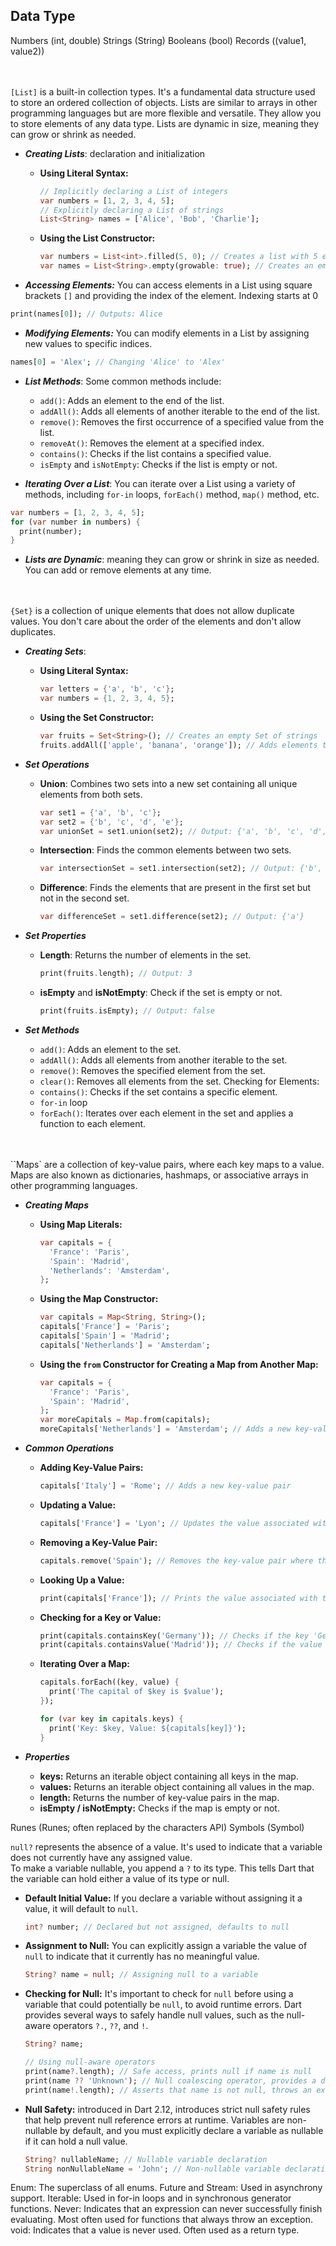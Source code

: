 ## Data Type
Numbers (int, double)
Strings (String)
Booleans (bool)
Records ((value1, value2))

<br><br>
`[List]` is a built-in collection types. It's a fundamental data structure used to store an ordered collection of objects. Lists are similar to arrays in other programming languages but are more flexible and versatile. They allow you to store elements of any data type. Lists are dynamic in size, meaning they can grow or shrink as needed.

* **_Creating Lists_**: declaration and initialization
  * **Using Literal Syntax:**
    ```dart
    // Implicitly declaring a List of integers
    var numbers = [1, 2, 3, 4, 5];
    // Explicitly declaring a List of strings
    List<String> names = ['Alice', 'Bob', 'Charlie'];
    ```
  * **Using the List Constructor:**
    ```dart
    var numbers = List<int>.filled(5, 0); // Creates a list with 5 elements, all initialized to 0
    var names = List<String>.empty(growable: true); // Creates an empty growable list of strings
    ```

* **_Accessing Elements:_** You can access elements in a List using square brackets `[]` and providing the index of the element. Indexing starts at 0
```dart
print(names[0]); // Outputs: Alice
```

* **_Modifying Elements:_** You can modify elements in a List by assigning new values to specific indices.
```dart
names[0] = 'Alex'; // Changing 'Alice' to 'Alex'
```

* **_List Methods_**: Some common methods include:
  * `add()`: Adds an element to the end of the list.
  * `addAll()`: Adds all elements of another iterable to the end of the list.
  * `remove()`: Removes the first occurrence of a specified value from the list.
  * `removeAt()`: Removes the element at a specified index.
  * `contains()`: Checks if the list contains a specified value.
  * `isEmpty` and `isNotEmpty`: Checks if the list is empty or not.

* **_Iterating Over a List_**: You can iterate over a List using a variety of methods, including `for-in` loops, `forEach()` method, `map()` method, etc.
```dart
var numbers = [1, 2, 3, 4, 5];
for (var number in numbers) {
  print(number);
}
```

* **_Lists are Dynamic_**: meaning they can grow or shrink in size as needed. You can add or remove elements at any time.

<br><br>
`{Set}` is a collection of unique elements that does not allow duplicate values. You don't care about the order of the elements and don't allow duplicates.

* **_Creating Sets_**: 
  * **Using Literal Syntax:**
    ```dart
    var letters = {'a', 'b', 'c'};
    var numbers = {1, 2, 3, 4, 5};
    ```
  * **Using the Set Constructor:**
    ```dart
    var fruits = Set<String>(); // Creates an empty Set of strings
    fruits.addAll(['apple', 'banana', 'orange']); // Adds elements to the set
    ```

* **_Set Operations_**
  * **Union**: Combines two sets into a new set containing all unique elements from both sets.
    ```dart
    var set1 = {'a', 'b', 'c'};
    var set2 = {'b', 'c', 'd', 'e'};
    var unionSet = set1.union(set2); // Output: {'a', 'b', 'c', 'd', 'e'}
    ```
  * **Intersection**: Finds the common elements between two sets.
    ```dart
    var intersectionSet = set1.intersection(set2); // Output: {'b', 'c'}
    ```
  * **Difference**: Finds the elements that are present in the first set but not in the second set.
    ```dart
    var differenceSet = set1.difference(set2); // Output: {'a'}
    ```

* **_Set Properties_**
  * **Length**: Returns the number of elements in the set.
    ```dart
    print(fruits.length); // Output: 3
    ```
  * **isEmpty** and **isNotEmpty**: Check if the set is empty or not.
    ```dart
    print(fruits.isEmpty); // Output: false
    ```

* **_Set Methods_**
  * `add()`: Adds an element to the set.
  * `addAll()`: Adds all elements from another iterable to the set.
  * `remove()`: Removes the specified element from the set.
  * `clear()`: Removes all elements from the set.
  Checking for Elements:
  * `contains()`: Checks if the set contains a specific element.
  * `for-in` loop
  * `forEach()`: Iterates over each element in the set and applies a function to each element.

<br><br>
``Maps` are a collection of key-value pairs, where each key maps to a value. Maps are also known as dictionaries, hashmaps, or associative arrays in other programming languages.

* **_Creating Maps_**
  * **Using Map Literals:**
    ```dart
    var capitals = {
      'France': 'Paris',
      'Spain': 'Madrid',
      'Netherlands': 'Amsterdam',
    };
    ```
  * **Using the Map Constructor:**
    ```dart
    var capitals = Map<String, String>();
    capitals['France'] = 'Paris';
    capitals['Spain'] = 'Madrid';
    capitals['Netherlands'] = 'Amsterdam';
    ```
  * **Using the `from` Constructor for Creating a Map from Another Map:**
    ```dart
    var capitals = {
      'France': 'Paris',
      'Spain': 'Madrid',
    };
    var moreCapitals = Map.from(capitals);
    moreCapitals['Netherlands'] = 'Amsterdam'; // Adds a new key-value pair
    ```

* **_Common Operations_**
  * **Adding Key-Value Pairs:**
    ```dart
    capitals['Italy'] = 'Rome'; // Adds a new key-value pair
    ```
  * **Updating a Value:**
    ```dart
    capitals['France'] = 'Lyon'; // Updates the value associated with the key 'France'
    ```
  * **Removing a Key-Value Pair:**
    ```dart
    capitals.remove('Spain'); // Removes the key-value pair where the key is 'Spain'
    ```
  * **Looking Up a Value:**
    ```dart
    print(capitals['France']); // Prints the value associated with the key 'France'
    ```
  * **Checking for a Key or Value:**
    ```dart
    print(capitals.containsKey('Germany')); // Checks if the key 'Germany' exists
    print(capitals.containsValue('Madrid')); // Checks if the value 'Madrid' exists
    ```
  * **Iterating Over a Map:**
    ```dart
    capitals.forEach((key, value) {
      print('The capital of $key is $value');
    });

    for (var key in capitals.keys) {
      print('Key: $key, Value: ${capitals[key]}');
    }
    ```

* **_Properties_**
  * **keys:** Returns an iterable object containing all keys in the map.
  * **values:** Returns an iterable object containing all values in the map.
  * **length:** Returns the number of key-value pairs in the map.
  * **isEmpty / isNotEmpty:** Checks if the map is empty or not.



Runes (Runes; often replaced by the characters API)
Symbols (Symbol)


`null?` represents the absence of a value. It's used to indicate that a variable does not currently have any assigned value.   
To make a variable nullable, you append a `?` to its type. This tells Dart that the variable can hold either a value of its type or null.

* **Default Initial Value:** If you declare a variable without assigning it a value, it will default to `null`.
   ```dart
   int? number; // Declared but not assigned, defaults to null
   ```

* **Assignment to Null:** You can explicitly assign a variable the value of `null` to indicate that it currently has no meaningful value.

   ```dart
   String? name = null; // Assigning null to a variable
   ```

* **Checking for Null:** It's important to check for `null` before using a variable that could potentially be `null`, to avoid runtime errors. Dart provides several ways to safely handle null values, such as the null-aware operators `?.`, `??`, and `!`.
   ```dart
   String? name;
   
   // Using null-aware operators
   print(name?.length); // Safe access, prints null if name is null
   print(name ?? 'Unknown'); // Null coalescing operator, provides a default value if name is null
   print(name!.length); // Asserts that name is not null, throws an exception if it is
   ```

* **Null Safety:** introduced in Dart 2.12, introduces strict null safety rules that help prevent null reference errors at runtime. Variables are non-nullable by default, and you must explicitly declare a variable as nullable if it can hold a null value.
   ```dart
   String? nullableName; // Nullable variable declaration
   String nonNullableName = 'John'; // Non-nullable variable declaration
   ```




Enum: The superclass of all enums.
Future and Stream: Used in asynchrony support.
Iterable: Used in for-in loops and in synchronous generator functions.
Never: Indicates that an expression can never successfully finish evaluating. Most often used for functions that always throw an exception.
void: Indicates that a value is never used. Often used as a return type.

